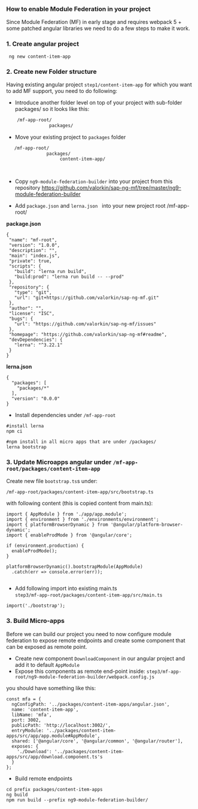 ### How to enable Module Federation in your project

Since Module Federation (MF) in early stage and requires webpack 5 + some patched angular libraries 
we need to do a few steps to make it work.


### 1. Create angular project

```
 ng new content-item-app
```


### 2. Create new Folder structure

Having existing angular project `step1/content-item-app` for which you want to add MF support, you 
need to do following:

 - Introduce another folder level on top of your project with sub-folder packages/ so it looks like this:
 
 ```html
     /mf-app-root/                
                 packages/


```
 - Move your existing project to `packages` folder
 
 
```html
   /mf-app-root/                
               packages/
                    content-item-app/
                      



```   

 - Copy `ng9-module-federation-builder` into your project from this repository https://github.com/valorkin/sap-ng-mf/tree/master/ng9-module-federation-builder
 
 - Add `package.json` and `lerna.json ` into your new project root   /mf-app-root/ 
 
 **package.json**
 ```
{
  "name": "mf-root",
  "version": "1.0.0",
  "description": "",
  "main": "index.js",
  "private": true,
  "scripts": {
    "build": "lerna run build",
    "build:prod": "lerna run build -- --prod"
  },
  "repository": {
    "type": "git",
    "url": "git+https://github.com/valorkin/sap-ng-mf.git"
  },
  "author": "",
  "license": "ISC",
  "bugs": {
    "url": "https://github.com/valorkin/sap-ng-mf/issues"
  },
  "homepage": "https://github.com/valorkin/sap-ng-mf#readme",
  "devDependencies": {
    "lerna": "^3.22.1"
  }
}
```

 **lerna.json**

```
{
  "packages": [
    "packages/*"
  ],
  "version": "0.0.0"
}

```

- Install dependencies under `/mf-app-root`
 

```
#install lerna
npm ci

#npm install in all micro apps that are under /packages/
lerna bootstrap

```


### 3. Update Microapps angular under `/mf-app-root/packages/content-item-app`

 Create new file `bootstrap.ts`s under:
 
```
/mf-app-root/packages/content-item-app/src/bootstrap.ts

```
with following content (this is copied content from main.ts):



```
import { AppModule } from './app/app.module';
import { environment } from './environments/environment';
import { platformBrowserDynamic } from '@angular/platform-browser-dynamic';
import { enableProdMode } from '@angular/core';

if (environment.production) {
  enableProdMode();
}

platformBrowserDynamic().bootstrapModule(AppModule)
  .catch(err => console.error(err));


```
                    
- Add following import into existing main.ts                    
 `step3/mf-app-root/packages/content-item-app/src/main.ts`
 
 ```
import('./bootstrap');

```
 
 
 ### 3. Build Micro-apps 
 
 Before we can build our project you need to now configure module federation to expose remote endpoints and create some 
 component that can be exposed as remote point. 
 
 - Create new component `DownloadComponent` in our angular project and add it to default `AppModule`
 - Expose this components as remote end-point inside:
  `step3/mf-app-root/ng9-module-federation-builder/webpack.config.js`
  
  you should have something like this:
  
```
const mfa = {
  ngConfigPath: '../packages/content-item-apps/angular.json',
  name: 'content-item-app',
  libName: 'mfa',
  port: 3002,
  publicPath: 'http://localhost:3002/',
  entryModule: '../packages/content-item-apps/src/app/app.module#AppModule',
  shared: ['@angular/core', '@angular/common', '@angular/router'],
  exposes: {
    './Download': '../packages/content-item-apps/src/app/download.component.ts's
  }
};
```

- Build remote endpoints

```
cd prefix packages/content-item-apps
ng build
npm run build --prefix ng9-module-federation-builder/

```
 

   
   



